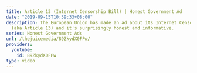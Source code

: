 ```yaml
---
title: Article 13 (Internet Censorship Bill) | Honest Government Ad
date: "2019-09-15T10:39:33+08:00"
description: The European Union has made an ad about its Internet Censorship Bill
  (aka Article 13) and it's surprisingly honest and informative.
series: Honest Government Ads
url: /thejuicemedia/89ZkydX0FPw/
providers:
  youtube:
    id: 89ZkydX0FPw
type: video
---
```

